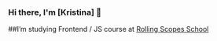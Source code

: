 ### Hi there, I'm [Kristina]  👋

##I’m studying Frontend / JS course at [Rolling Scopes School](https://rs.school/js/) 
